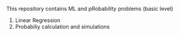 This repository contains ML and pRobability problems (basic level)
1. Linear Regression 
2. Probabiliy calculation and simulations
